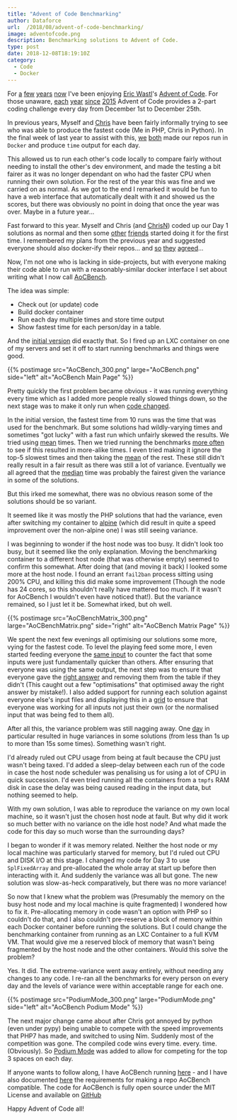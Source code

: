 ```yaml
---
title: "Advent of Code Benchmarking"
author: Dataforce
url:  /2018/08/advent-of-code-benchmarking/
image: adventofcode.png
description: Benchmarking solutions to Advent of Code.
type: post
date: 2018-12-08T18:19:10Z
category:
  - Code
  - Docker
---
```


For [a][1] [few][2] [years][3] [now][4] I've been enjoying [Eric Wastl][5]'s [Advent of Code][6]. For those unaware, [each][7] [year][8] [since][9] [2015][10] Advent of Code provides a 2-part coding challenge every day from December 1st to December 25th.

In previous years, Myself and [Chris][1] have been fairly informally trying to see who was able to produce the fastest code (Me in PHP, Chris in Python). In the final week of last year to assist with this, [we][12] [both][13] made our repos run in `Docker` and produce `time` output for each day.

This allowed us to run each other's code locally to compare fairly without needing to install the other's dev environment, and made the testing a bit fairer as it was no longer dependant on who had the faster CPU when running their own solution. For the rest of the year this was fine and we carried on as normal. As we got to the end I remarked it would be fun to have a web interface that automatically dealt with it and showed us the scores, but there was obviously no point in doing that once the year was over. Maybe in a future year...

Fast forward to this year. Myself and Chris (and [ChrisN][14]) coded up our Day 1 solutions as normal and then some [other][15] [friends][16] started doing it for the first time. I remembered my plans from the previous year and suggested everyone should also docker-ify their repos... and [so][17] [they][18] [agreed][19]...

Now, I'm not one who is lacking in side-projects, but with everyone making their code able to run with a reasonably-similar docker interface I set about writing what I now call [AoCBench][20].

The idea was simple:

  - Check out (or update) code
  - Build docker container
  - Run each day multiple times and store time output
  - Show fastest time for each person/day in a table.

And the [initial version][21] did exactly that. So I fired up an LXC container on one of my servers and set it off to start running benchmarks and things were good.

{{% postimage src="AoCBench_300.png" large="AoCBench.png" side="left" alt="AoCBench Main Page" %}}

Pretty quickly the first problem became obvious - it was running everything every time which as I added more people really slowed things down, so the next stage was to make it only run when [code changed][22].

In the initial version, the fastest time from 10 runs was the time that was used for the benchmark. But some solutions had wildly-varying times and sometimes "got lucky" with a fast run which unfairly skewed the results. We tried using [mean][23] times. Then we tried running the benchmarks [more often][24] to see if this resulted in more-alike times. I even tried making it ignore the top-5 slowest times and then taking the [mean][25] of the rest. These still didn't really result in a fair result as there was still a lot of variance. Eventually we all agreed that the [median][26] time was probably the fairest given the variance in some of the solutions.

But this irked me somewhat, there was no obvious reason some of the solutions should be so variant.

It seemed like it was mostly the PHP solutions that had the variance, even after switching my container to [alpine][27] (which did result in quite a speed improvement over the non-alpine one) I was still seeing variance.

I was beginning to wonder if the host node was too busy. It didn't look too busy, but it seemed like the only explanation. Moving the benchmarking container to a different host node (that was otherwise empty) seemed to confirm this somewhat. After doing that (and moving it back) I looked some more at the host node. I found an errant `fail2ban` process sitting using 200% CPU, and killing this did make some improvement (Though the node has 24 cores, so this shouldn't really have mattered too much. If it wasn't for AoCBench I wouldn't even have noticed that!). But the variance remained, so I just let it be. Somewhat irked, but oh well.

{{% postimage src="AoCBenchMatrix_300.png" large="AoCBenchMatrix.png" side="right" alt="AoCBench Matrix Page" %}}

We spent the next few evenings all optimising our solutions some more, vying for the fastest code. To level the playing feed some more, I even started feeding everyone the [same input][28] to counter the fact that some inputs were just fundamentally quicker than others. After ensuring that everyone was using the same output, the next step was to ensure that everyone gave the [right answer][29] and removing them from the table if they didn't (This caught out a few "optimisations" that optimised away the right answer by mistake!). I also added support for running each solution against everyone else's input files and displaying this in a [grid][30] to ensure that everyone was working for all inputs not just their own (or the normalised input that was being fed to them all).

After all this, the variance problem was still nagging away. One [day][31] in particular resulted in huge variances in some solutions (from less than 1s up to more than 15s some times). Something wasn't right.

I'd already ruled out CPU usage from being at fault because the CPU just wasn't being taxed. I'd added a sleep-delay between each run of the code in case the host node scheduler was penalising us for using a lot of CPU in quick succession. I'd even tried running all the containers from a `tmpfs` RAM disk in case the delay was being caused reading in the input data, but nothing seemed to help.

With my own solution, I was able to reproduce the variance on my own local machine, so it wasn't just the chosen host node at fault. But why did it work so much better with no variance on the idle host node? And what made the code for this day so much worse than the surrounding days?

I began to wonder if it was memory related. Neither the host node or my local machine was particularly starved for memory, but I'd ruled out CPU and DISK I/O at this stage. I changed my code for Day 3 to use `SplFixedArray` and pre-allocated the whole array at start up before then interacting with it. And suddenly the variance was all but gone. The new solution was slow-as-heck comparatively, but there was no more variance!

So now that I knew what the problem was (Presumably the memory on the busy host node and my local machine is quite fragmented) I wondered how to fix it. Pre-allocating memory in code wasn't an option with PHP so I couldn't do that, and I also couldn't pre-reserve a block of memory within each Docker container before running the solutions. But I could change the benchmarking container from running as an LXC Container to a full KVM VM. That would give me a reserved block of memory that wasn't being fragmented by the host node and the other containers. Would this solve the problem?

Yes. It did. The extreme-variance went away entirely, without needing any changes to any code. I re-ran all the benchmarks for every person on every day and the levels of variance were within acceptable range for each one.

{{% postimage src="PodiumMode_300.png" large="PodiumMode.png" side="left" alt="AoCBench Podium Mode" %}}

The next major change came about after Chris got annoyed by python (even under pypy) being unable to compete with the speed improvements that PHP7 has made, and switched to using Nim. Suddenly most of the competition was gone. The compiled code wins every time. every. time. (Obviously). So [Podium Mode][32] was added to allow for competing for the top 3 spaces on each day.

If anyone wants to follow along, I have AoCBench running [here][33] - and I have also documented [here][34] the requirements for making a repo AoCBench compatible. The code for AoCBench is fully open source under the MIT License and available on [GitHub][20]

Happy Advent of Code all!

  [1]: https://github.com/shanemcc/aoc-2015
  [2]: https://github.com/shanemcc/aoc-2016
  [3]: https://github.com/shanemcc/aoc-2017
  [4]: https://github.com/shanemcc/aoc-2018
  [5]: https://twitter.com/ericwastl
  [6]: https://adventofcode.com/
  [7]: https://adventofcode.com/2018/
  [8]: https://adventofcode.com/2017/
  [9]: https://adventofcode.com/2016/
  [10]: https://adventofcode.com/2015/
  [11]: https://chameth.com/
  [12]: https://github.com/ShaneMcC/aoc-2017/tree/a1b14dc0ca63a64ae7dae2614b18f70fd6afc1a3
  [13]: https://github.com/csmith/aoc-2017/commit/dbc1ecda90f6189c202993a6b84848b9f833008b
  [14]: https://cjn.me.uk/
  [15]: https://greboid.com/
  [16]: https://www.simonmott.co.uk/
  [17]: https://github.com/cnorthwood/adventofcode/commit/785e08e8246b86ce88dc7766a628ec59ea94c19c
  [18]: https://github.com/greboid/aoc-2018/commit/e4bfb6295085e27c7b8c63dcbb6af44f0851bfc7
  [19]: https://github.com/tsumaru720/AOC/commit/7e53b2029bc3b4d891c685977994dea019485c1c
  [20]: https://github.com/ShaneMcC/AoCBench
  [21]: https://github.com/ShaneMcC/AoCBench/commit/fbf784b54d554cf1628a31055c9b4a4d315273a5
  [22]: https://github.com/ShaneMcC/AoCBench/commit/80d5717d51525d131e52d04c806d83814b07d8b9
  [23]: https://github.com/ShaneMcC/AoCBench/commit/003d6e7466be0c9c63f402a69b1bcc223c79fd6d
  [24]: https://github.com/ShaneMcC/AoCBench/commit/fd1af34e68187fc1dea2a55ee1e70b2151f2a5db
  [25]: https://github.com/ShaneMcC/AoCBench/commit/9901ecb960c39a32dc9e4abfb11556c4f8631983
  [26]: https://github.com/ShaneMcC/AoCBench/commit/51677c2b2736c9317d410a062b3e1f31b685f385
  [27]: https://github.com/ShaneMcC/aoc-2018/commit/507507ff0ccd5962f30b557994ab42bc1bb0d72f
  [28]: https://github.com/ShaneMcC/AoCBench/commit/b364baaaa53daadecc5c1c32c4d34320e44050a7
  [29]: https://github.com/ShaneMcC/AoCBench/commit/bfb438877b6fddc84dcd0aada828bfe08953bb76
  [30]: https://github.com/ShaneMcC/AoCBench/commit/eaf0d48e751add2d27aee6b9b5c65f1e069c88dc
  [31]: https://adventofcode.com/2018/day/3
  [32]: https://github.com/ShaneMcC/AoCBench/commit/6ffad663172465bcb4fc8a42367e2f871fc31b65
  [33]: https://dataforce.org.uk/aocbench2018/
  [34]: https://github.com/ShaneMcC/AoCBench#repo-requirements
